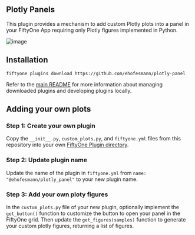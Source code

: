 ## Plotly Panels

This plugin provides a mechanism to add custom Plotly plots into a panel in your FiftyOne App requiring only Plotly figures implemented in Python.

![image](https://github.com/ehofesmann/dataset_dashboard/assets/21222883/7780f99c-9021-48f3-bf37-5c1dd1abb5a0)


## Installation

```shell
fiftyone plugins download https://github.com/ehofesmann/plotly-panel
```

Refer to the [main README](https://github.com/voxel51/fiftyone-plugins) for
more information about managing downloaded plugins and developing plugins
locally.

## Adding your own plots

### Step 1: Create your own plugin

Copy the `__init__.py`, `custom_plots.py`, and `fiftyone.yml` files from this repository into your own [FiftyOne Plugin directory](https://docs.voxel51.com/plugins/developing_plugins.html).

### Step 2: Update plugin name

Update the name of the plugin in `fiftyone.yml` from `name: "@ehofesmann/plotly_panel"` to your new plugin name.

### Step 3: Add your own ploty figures

In the `custom_plots.py` file of your new plugin, optionally implement the `get_button()` function to customize the button to open your panel in the FiftyOne grid. Then update the `get_figures(samples)` function to generate your custom plotly figures, returning a list of figures.
